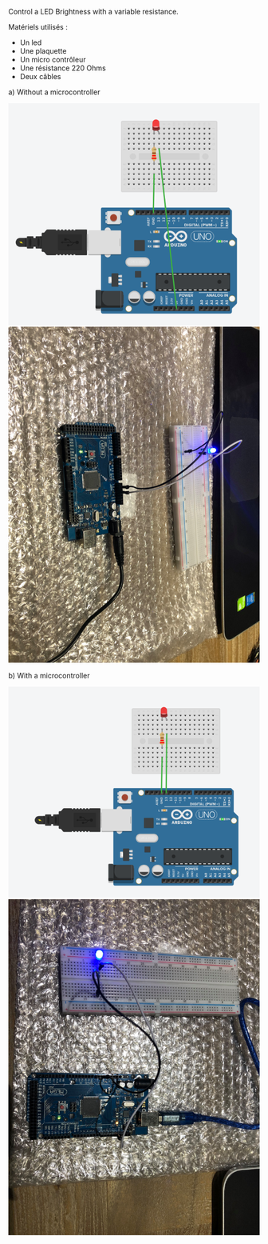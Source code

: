 Control a LED Brightness with a variable resistance.

Matériels utilisés : 
- Un led
- Une plaquette
- Un micro contrôleur
- Une résistance 220 Ohms
- Deux câbles

a) Without a microcontroller

<img src="./img/exercice1_1_schema.png" alt="Schéma électrique exercice1_1"/>
<img src="./img/exercice1_1.jpg" alt="Photo exercice1_1"/>

b) With a microcontroller

<img src="./img/exercice1_2_schema.png" alt="Schéma électrique exercice1_2"/>
<img src="./img/exercice1_2.jpg" alt="Photo exercice1_2"/>
